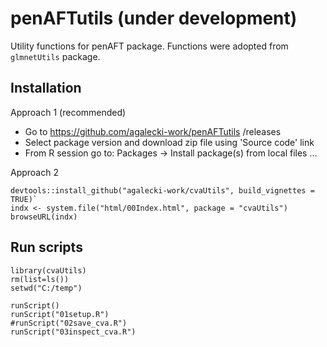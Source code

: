 # penAFTutils (under development)

Utility functions for penAFT package. Functions were adopted from `glmnetUtils` package.

## Installation

Approach 1 (recommended)

* Go to https://github.com/agalecki-work/penAFTutils /releases
* Select package version and download zip file using 'Source code' link
* From R session go to: Packages -> Install package(s) from local files ... 

Approach 2

```
devtools::install_github("agalecki-work/cvaUtils", build_vignettes = TRUE)`
indx <- system.file("html/00Index.html", package = "cvaUtils")
browseURL(indx)
```

## Run scripts

```
library(cvaUtils)
rm(list=ls())
setwd("C:/temp")
```


```
runScript()
runScript("01setup.R")
#runScript("02save_cva.R")
runScript("03inspect_cva.R")
```